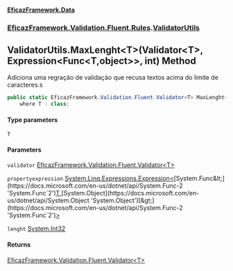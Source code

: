#### [EficazFramework.Data](EficazFrameworkData.md 'EficazFramework Data')
### [EficazFramework.Validation.Fluent.Rules](EficazFrameworkData.md#EficazFramework_Validation_Fluent_Rules 'EficazFramework.Validation.Fluent.Rules').[ValidatorUtils](ValidatorUtils.md 'EficazFramework.Validation.Fluent.Rules.ValidatorUtils')
## ValidatorUtils.MaxLenght&lt;T&gt;(Validator&lt;T&gt;, Expression&lt;Func&lt;T,object&gt;&gt;, int) Method
Adiciona uma regração de validação que recusa textos acima do limite de caracteres.s  
```csharp
public static EficazFramework.Validation.Fluent.Validator<T> MaxLenght<T>(this EficazFramework.Validation.Fluent.Validator<T> validator, System.Linq.Expressions.Expression<System.Func<T,object>> propertyexpression, int lenght)
    where T : class;
```
#### Type parameters
<a name='EficazFramework_Validation_Fluent_Rules_ValidatorUtils_MaxLenght_T_(EficazFramework_Validation_Fluent_Validator_T__System_Linq_Expressions_Expression_System_Func_T_object___int)_T'></a>
`T`  
  
#### Parameters
<a name='EficazFramework_Validation_Fluent_Rules_ValidatorUtils_MaxLenght_T_(EficazFramework_Validation_Fluent_Validator_T__System_Linq_Expressions_Expression_System_Func_T_object___int)_validator'></a>
`validator` [EficazFramework.Validation.Fluent.Validator&lt;](Validator_T_.md 'EficazFramework.Validation.Fluent.Validator&lt;T&gt;')[T](ValidatorUtils_MaxLenght_T_(Validator_T__Expression_Func_T_object___int).md#EficazFramework_Validation_Fluent_Rules_ValidatorUtils_MaxLenght_T_(EficazFramework_Validation_Fluent_Validator_T__System_Linq_Expressions_Expression_System_Func_T_object___int)_T 'EficazFramework.Validation.Fluent.Rules.ValidatorUtils.MaxLenght&lt;T&gt;(EficazFramework.Validation.Fluent.Validator&lt;T&gt;, System.Linq.Expressions.Expression&lt;System.Func&lt;T,object&gt;&gt;, int).T')[&gt;](Validator_T_.md 'EficazFramework.Validation.Fluent.Validator&lt;T&gt;')  
  
<a name='EficazFramework_Validation_Fluent_Rules_ValidatorUtils_MaxLenght_T_(EficazFramework_Validation_Fluent_Validator_T__System_Linq_Expressions_Expression_System_Func_T_object___int)_propertyexpression'></a>
`propertyexpression` [System.Linq.Expressions.Expression&lt;](https://docs.microsoft.com/en-us/dotnet/api/System.Linq.Expressions.Expression-1 'System.Linq.Expressions.Expression`1')[System.Func&lt;](https://docs.microsoft.com/en-us/dotnet/api/System.Func-2 'System.Func`2')[T](ValidatorUtils_MaxLenght_T_(Validator_T__Expression_Func_T_object___int).md#EficazFramework_Validation_Fluent_Rules_ValidatorUtils_MaxLenght_T_(EficazFramework_Validation_Fluent_Validator_T__System_Linq_Expressions_Expression_System_Func_T_object___int)_T 'EficazFramework.Validation.Fluent.Rules.ValidatorUtils.MaxLenght&lt;T&gt;(EficazFramework.Validation.Fluent.Validator&lt;T&gt;, System.Linq.Expressions.Expression&lt;System.Func&lt;T,object&gt;&gt;, int).T')[,](https://docs.microsoft.com/en-us/dotnet/api/System.Func-2 'System.Func`2')[System.Object](https://docs.microsoft.com/en-us/dotnet/api/System.Object 'System.Object')[&gt;](https://docs.microsoft.com/en-us/dotnet/api/System.Func-2 'System.Func`2')[&gt;](https://docs.microsoft.com/en-us/dotnet/api/System.Linq.Expressions.Expression-1 'System.Linq.Expressions.Expression`1')  
  
<a name='EficazFramework_Validation_Fluent_Rules_ValidatorUtils_MaxLenght_T_(EficazFramework_Validation_Fluent_Validator_T__System_Linq_Expressions_Expression_System_Func_T_object___int)_lenght'></a>
`lenght` [System.Int32](https://docs.microsoft.com/en-us/dotnet/api/System.Int32 'System.Int32')  
  
#### Returns
[EficazFramework.Validation.Fluent.Validator&lt;](Validator_T_.md 'EficazFramework.Validation.Fluent.Validator&lt;T&gt;')[T](ValidatorUtils_MaxLenght_T_(Validator_T__Expression_Func_T_object___int).md#EficazFramework_Validation_Fluent_Rules_ValidatorUtils_MaxLenght_T_(EficazFramework_Validation_Fluent_Validator_T__System_Linq_Expressions_Expression_System_Func_T_object___int)_T 'EficazFramework.Validation.Fluent.Rules.ValidatorUtils.MaxLenght&lt;T&gt;(EficazFramework.Validation.Fluent.Validator&lt;T&gt;, System.Linq.Expressions.Expression&lt;System.Func&lt;T,object&gt;&gt;, int).T')[&gt;](Validator_T_.md 'EficazFramework.Validation.Fluent.Validator&lt;T&gt;')  
